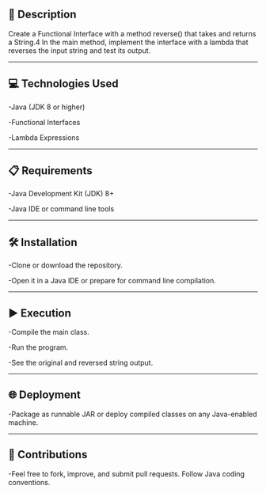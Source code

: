 ## 📄 Description
Create a Functional Interface with a method reverse() that takes and returns a String.4
In the main method, implement the interface with a lambda that reverses the input string and test its output.

---

## 💻 Technologies Used

-Java (JDK 8 or higher)

-Functional Interfaces

-Lambda Expressions

---

## 📋 Requirements

-Java Development Kit (JDK) 8+

-Java IDE or command line tools

---

## 🛠️ Installation

-Clone or download the repository.

-Open it in a Java IDE or prepare for command line compilation.

---

## ▶️ Execution

-Compile the main class.

-Run the program.

-See the original and reversed string output.

---

## 🌐 Deployment
-Package as runnable JAR or deploy compiled classes on any Java-enabled machine.

---

## 🤝 Contributions
-Feel free to fork, improve, and submit pull requests. Follow Java coding conventions.

